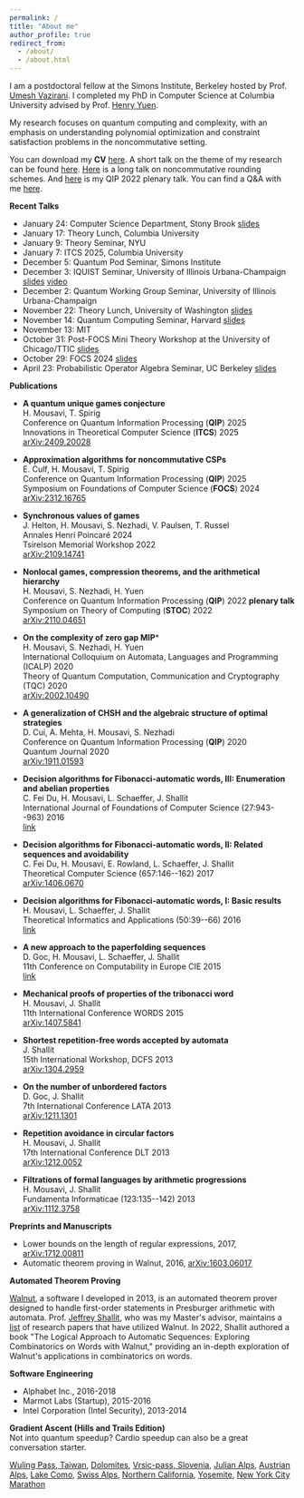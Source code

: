 ```yaml
---
permalink: /
title: "About me"
author_profile: true
redirect_from: 
  - /about/
  - /about.html
---
```


I am a postdoctoral fellow at the Simons Institute, Berkeley hosted by Prof. [Umesh Vazirani](https://people.eecs.berkeley.edu/~vazirani/). I completed my PhD in Computer Science at Columbia University advised by Prof. [Henry Yuen](https://www.henryyuen.net/). 

My research focuses on quantum computing and complexity, with an emphasis on understanding polynomial optimization and constraint satisfaction problems in the noncommutative setting. 

You can download my **CV** [here](/files/cv.pdf). A short talk on the theme of my research can be found [here](https://www.youtube.com/watch?v=oqQfQ4smdZk&t=1s). [Here](https://youtu.be/gq1nBX5cf8k?si=Na60avRLSyqtg2wK) is a long talk on noncommutative rounding schemes. And [here](https://youtu.be/lrxM_SkQIuE?si=k9umDLuTtBWpb_Gi) is my QIP 2022 plenary talk. You can find a Q&A with me [here](https://quantum.columbia.edu/news/quantum-qa-phd-student-hamoon-mousavi).


**Recent Talks**
+ January 24: Computer Science Department, Stony Brook [slides](/files/StonyBrook.pdf)
+ January 17: Theory Lunch, Columbia University
+ January 9: Theory Seminar, NYU
+ January 7: ITCS 2025, Columbia University
+ December 5: Quantum Pod Seminar, Simons Institute 
+ December 3: IQUIST Seminar, University of Illinois Urbana-Champaign [slides](/files/UIUC.pdf) [video](https://www.youtube.com/watch?v=Sx4QT3y44w8)
+ December 2: Quantum Working Group Seminar, University of Illinois Urbana-Champaign
+ November 22: Theory Lunch, University of Washington [slides](/files/UW.pdf)
+ November 14: Quantum Computing Seminar, Harvard [slides](/files/Harvard.pdf)
+ November 13: MIT
+ October 31: Post-FOCS Mini Theory Workshop at the University of Chicago/TTIC [slides](/files/UChicago.pdf)
+ October 29: FOCS 2024 [slides](/files/FOCS.pdf)
+ April 23: Probabilistic Operator Algebra Seminar, UC Berkeley [slides](/files/freeprob.pdf)
  
**Publications**
+ **A quantum unique games conjecture**<br>
H. Mousavi, T. Spirig<br>
Conference on Quantum Information Processing (**QIP**) 2025<br>
Innovations in Theoretical Computer Science (**ITCS**) 2025<br>
[arXiv:2409.20028](https://doi.org/10.48550/arXiv.2409.20028)  

+ **Approximation algorithms for noncommutative CSPs**<br>
E. Culf, H. Mousavi, T. Spirig<br>
Conference on Quantum Information Processing (**QIP**) 2025<br>
Symposium on Foundations of Computer Science (**FOCS**) 2024<br>
[arXiv:2312.16765](https://doi.org/10.48550/arXiv.2312.16765)
  
+ **Synchronous values of games**<br>
J. Helton, H. Mousavi, S. Nezhadi, V. Paulsen, T. Russel<br>
Annales Henri Poincaré 2024<br>
Tsirelson Memorial Workshop 2022<br>
[arXiv:2109.14741](https://doi.org/10.48550/arXiv.2109.14741)

+ **Nonlocal games, compression theorems, and the arithmetical hierarchy**<br>
H. Mousavi, S. Nezhadi, H. Yuen<br>
Conference on Quantum Information Processing (**QIP**) 2022 **plenary talk**<br>
Symposium on Theory of Computing (**STOC**) 2022<br>
[arXiv:2110.04651](https://doi.org/10.48550/arXiv.2110.04651)

+ **On the complexity of zero gap MIP***<br>
H. Mousavi, S. Nezhadi, H. Yuen<br>
International Colloquium on Automata, Languages and Programming (ICALP) 2020<br>
Theory of Quantum Computation, Communication and Cryptography (TQC) 2020<br>
[arXiv:2002.10490](https://doi.org/10.48550/arXiv.2002.10490)

+ **A generalization of CHSH and the algebraic structure of optimal strategies**<br>
D. Cui, A. Mehta, H. Mousavi, S. Nezhadi<br>
Conference on Quantum Information Processing (**QIP**) 2020<br>
Quantum Journal 2020<br>
[arXiv:1911.01593](https://doi.org/10.48550/arXiv.1911.01593)

+ **Decision algorithms for Fibonacci-automatic words, III: Enumeration and abelian properties**<br>
C. Fei Du, H. Mousavi, L. Schaeffer, J. Shallit<br>
International Journal of Foundations of Computer Science (27:943--963) 2016<br>
[link](https://doi.org/10.1142/S0129054116500386)

+ **Decision algorithms for Fibonacci-automatic words, II: Related sequences and avoidability**<br>
C. Fei Du, H. Mousavi, E. Rowland, L. Schaeffer, J. Shallit<br>
Theoretical Computer Science (657:146--162) 2017<br>
[arXiv:1406.0670](https://doi.org/10.48550/arXiv.1406.0670)

+ **Decision algorithms for Fibonacci-automatic words, I: Basic results**<br>
H. Mousavi, L. Schaeffer, J. Shallit<br>
Theoretical Informatics and Applications (50:39--66) 2016<br>
[link](https://doi.org/10.1007/978-3-319-20028-6_4)

+ **A new approach to the paperfolding sequences**<br>
D. Goc, H. Mousavi, L. Schaeffer, J. Shallit<br>
11th Conference on Computability in Europe CIE 2015<br>
[link](https://link.springer.com/chapter/10.1007/978-3-319-20028-6_4)

+ **Mechanical proofs of properties of the tribonacci word**<br>
H. Mousavi, J. Shallit<br>
11th International Conference WORDS 2015<br>
[arXiv:1407.5841](https://doi.org/10.48550/arXiv.1407.5841)

+ **Shortest repetition-free words accepted by automata**<br>
J. Shallit<br>
15th International Workshop, DCFS 2013<br>
[arXiv:1304.2959](https://arxiv.org/abs/1304.2959)

+ **On the number of unbordered factors**<br>
D. Goc, J. Shallit<br>
7th International Conference LATA 2013<br>
[arXiv:1211.1301](https://doi.org/10.48550/arXiv.1304.2959)

+ **Repetition avoidance in circular factors**<br>
H. Mousavi, J. Shallit<br>
17th International Conference DLT 2013<br>
[arXiv:1212.0052](https://doi.org/10.48550/arXiv.1212.0052)

+ **Filtrations of formal languages by arithmetic progressions**<br>
H. Mousavi, J. Shallit<br>
Fundamenta Informaticae (123:135--142) 2013<br>
[arXiv:1112.3758](https://doi.org/10.48550/arXiv.1112.3758)

**Preprints and Manuscripts**
+ Lower bounds on the length of regular expressions, 2017, [arXiv:1712.00811](https://doi.org/10.48550/arXiv.1712.00811)
+ Automatic theorem proving in Walnut, 2016, [arXiv:1603.06017](https://doi.org/10.48550/arXiv.1603.06017)

**Automated Theorem Proving**

[Walnut](https://doi.org/10.48550/arXiv.1603.06017), a software I developed in 2013, is an automated theorem prover designed to handle first-order statements in Presburger arithmetic with automata. Prof. [Jeffrey Shallit](https://cs.uwaterloo.ca/~shallit), who was my Master's advisor, maintains a [list](https://cs.uwaterloo.ca/~shallit/walnut.html) of research papers that have utilized Walnut. In 2022, Shallit authored a book "The Logical Approach to Automatic Sequences: Exploring Combinatorics on Words with Walnut," providing an in-depth exploration of Walnut's applications in combinatorics on words. 

**Software Engineering**
+ Alphabet Inc., 2016-2018
+ Marmot Labs (Startup), 2015-2016
+ Intel Corporation (Intel Security), 2013-2014

**Gradient Ascent (Hills and Trails Edition)**<br>
Not into quantum speedup? Cardio speedup can also be a great conversation starter.

[Wuling Pass, Taiwan](/files/pics/wuling.jpeg),
[Dolomites](/files/pics/dolomites.jpeg),
[Vrsic-pass, Slovenia](/files/pics/vrsic-pass.jpeg),
[Julian Alps](/files/pics/julian-alps.jpeg),
[Austrian Alps](/files/pics/austrian-alps.jpeg),
[Lake Como](/files/pics/como.jpeg),
[Swiss Alps](/files/pics/swiss-alps.jpeg),
[Northern California](/files/pics/norcal.jpeg),
[Yosemite](/files/pics/yosemite.jpeg),
[New York City Marathon](/files/pics/nyc-marathon.jpg)







<!--The recent advancements in machine learning present exciting opportunities to rethink automated theorem proving. -->



  


